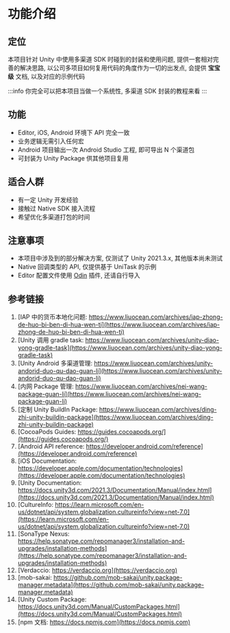 # 功能介绍

## 定位

本项目针对 Unity 中使用多渠道 SDK 时碰到的封装和使用问题, 提供一套相对完善的解决思路, 以公司多项目如何复用代码的角度作为一切的出发点, 会提供 **宝宝级** 文档, 以及对应的示例代码

:::info
你完全可以把本项目当做一个系统性, 多渠道 SDK 封装的教程来看
:::

## 功能

- Editor, iOS, Android 环境下 API 完全一致
- 业务逻辑无需引入任何宏
- Android 项目输出一次 Android Studio 工程, 即可导出 N 个渠道包
- 可封装为 Unity Package 供其他项目复用

## 适合人群

- 有一定 Unity 开发经验
- 接触过 Native SDK 接入流程
- 希望优化多渠道打包的时间

## 注意事项

- 本项目中涉及到的部分解决方案, 仅测试了 Unity 2021.3.x, 其他版本尚未测试
- Native 回调类型的 API, 仅提供基于 UniTask 的示例
- Editor 配置文件使用 [Odin](https://odininspector.com/) 插件, 还请自行导入

## 参考链接

1. [IAP 中的货币本地化问题: https://www.liuocean.com/archives/iap-zhong-de-huo-bi-ben-di-hua-wen-ti](https://www.liuocean.com/archives/iap-zhong-de-huo-bi-ben-di-hua-wen-ti)
2. [Unity 调用 gradle task: https://www.liuocean.com/archives/unity-diao-yong-gradle-task](https://www.liuocean.com/archives/unity-diao-yong-gradle-task)
3. [Unity Android 多渠道管理: https://www.liuocean.com/archives/unity-andorid-duo-qu-dao-guan-li](https://www.liuocean.com/archives/unity-andorid-duo-qu-dao-guan-li)
4. [内网 Package 管理: https://www.liuocean.com/archives/nei-wang-package-guan-li](https://www.liuocean.com/archives/nei-wang-package-guan-li)
5. [定制 Unity BuildIn Package: https://www.liuocean.com/archives/ding-zhi-unity-buildin-package](https://www.liuocean.com/archives/ding-zhi-unity-buildin-package)
6. [CocoaPods Guides: https://guides.cocoapods.org/](https://guides.cocoapods.org/)
7. [Android API reference: https://developer.android.com/reference](https://developer.android.com/reference)
8. [iOS Documentation: https://developer.apple.com/documentation/technologies](https://developer.apple.com/documentation/technologies)
9. [Unity Documentation: https://docs.unity3d.com/2021.3/Documentation/Manual/index.html](https://docs.unity3d.com/2021.3/Documentation/Manual/index.html)
10. [CultureInfo: https://learn.microsoft.com/en-us/dotnet/api/system.globalization.cultureinfo?view=net-7.0](https://learn.microsoft.com/en-us/dotnet/api/system.globalization.cultureinfo?view=net-7.0)
11. [SonaType Nexus: https://help.sonatype.com/repomanager3/installation-and-upgrades/installation-methods](https://help.sonatype.com/repomanager3/installation-and-upgrades/installation-methods)
12. [Verdaccio: https://verdaccio.org](https://verdaccio.org)
13. [mob-sakai: https://github.com/mob-sakai/unity.package-manager.metadata](https://github.com/mob-sakai/unity.package-manager.metadata)
14. [Unity Custom Package: https://docs.unity3d.com/Manual/CustomPackages.html](https://docs.unity3d.com/Manual/CustomPackages.html)
15. [npm 文档: https://docs.npmjs.com](https://docs.npmjs.com)
